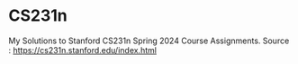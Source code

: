 # CS231n
My Solutions to Stanford CS231n Spring 2024 Course Assignments. Source : https://cs231n.stanford.edu/index.html

